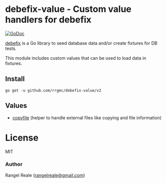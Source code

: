 # debefix-value - Custom value handlers for debefix
[![GoDoc](https://godoc.org/github.com/rrgmc/debefix-value/v2?status.png)](https://godoc.org/github.com/rrgmc/debefix-value/v2)

[debefix](https://github.com/rrgmc/debefix) is a Go library to seed database data and/or create fixtures for DB tests.

This module includes custom values that can be used to load data in fixtures.

## Install

```shell
go get -u github.com/rrgmc/debefix-value/v2
```

## Values

- [copyfile](https://github.com/rrgmc/debefix-value/tree/master/copyfile) (helper to handle external files like copying and file information)

# License

MIT

### Author

Rangel Reale (rangelreale@gmail.com)